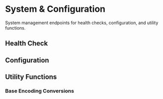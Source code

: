 # System & Configuration

System management endpoints for health checks, configuration, and utility functions.

## Health Check

<OAOperation operation-id="get-/v4/butlerping" />

## Configuration

<OAOperation operation-id="get-/v4/configfile/endpointsenabled" />

## Utility Functions

### Base Encoding Conversions

<OAOperation operation-id="get-/v4/base62tobase16" />

<OAOperation operation-id="get-/v4/base16tobase62" />
